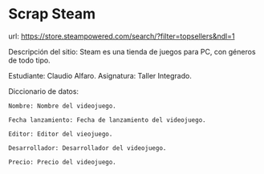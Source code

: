 
# Scrap Steam
url: https://store.steampowered.com/search/?filter=topsellers&ndl=1

Descripción del sitio: Steam es una tienda de juegos para PC, con géneros de todo tipo.

Estudiante: Claudio Alfaro.
Asignatura: Taller Integrado.

Diccionario de datos:

    Nombre: Nombre del videojuego. 

    Fecha lanzamiento: Fecha de lanzamiento del videojuego.
    
    Editor: Editor del vieojuego.

    Desarrollador: Desarrollador del videojuego.

    Precio: Precio del videojuego.

    





